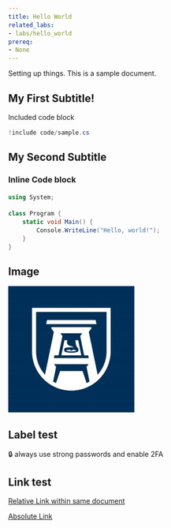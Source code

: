 ```yaml
---
title: Hello World
related_labs:         
- labs/hello_world
prereq:
- None
---
```


Setting up things. This is a sample document.


## My First Subtitle!

Included code block

```csharp
!include code/sample.cs
```

## My Second Subtitle


### Inline Code block

```csharp
using System;

class Program {
    static void Main() {
        Console.WriteLine("Hello, world!");
    }
}
```

## Image

!["my first image"](./img/image.jpg)
 
## Label test

:lock: always use strong passwords and enable 2FA

## Link test

[Relative Link within same document](#my-first-subtitle)

[Absolute Link](https://augusta.edu)